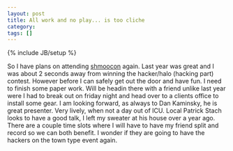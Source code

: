 ```yaml
---
layout: post
title: All work and no play... is too cliche
category: 
tags: []
---
```

{% include JB/setup %}

So I have plans on attending <a title="Shmoocon" target="_blank" href="http://www.shmoocon.org/">shmoocon</a> again.  Last year was great and I was about 2 seconds away from winning the hacker/halo (hacking part) contest.   However before I can safely get out the door and have fun.  I need to finish some paper work.  Will be headin there with a friend unlike last year were I had to break out on friday night and head over to a clients office to install some gear.  I am looking forward, as always to Dan Kaminsky, he is  great  presenter.   Very lively, when not a day out of ICU.  Local Patrick Stach looks to have a good talk, I left my sweater at his house over a year ago.  There are a couple time slots where I will have to have my friend split and record so we can both benefit.  I wonder if they are going to have the hackers on the town type event again.

